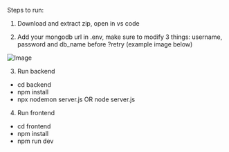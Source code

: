 Steps to run:

1. Download and extract zip, open in vs code

2. Add your mongodb url in .env, make sure to modify 3 things: username, password and db_name before ?retry (example image below)

![Image](https://github.com/user-attachments/assets/1c9f761d-af80-4bc4-9481-2f68152cb6cb)

3. Run backend

- cd backend
- npm install
- npx nodemon server.js OR node server.js

4. Run frontend

- cd frontend
- npm install
- npm run dev
